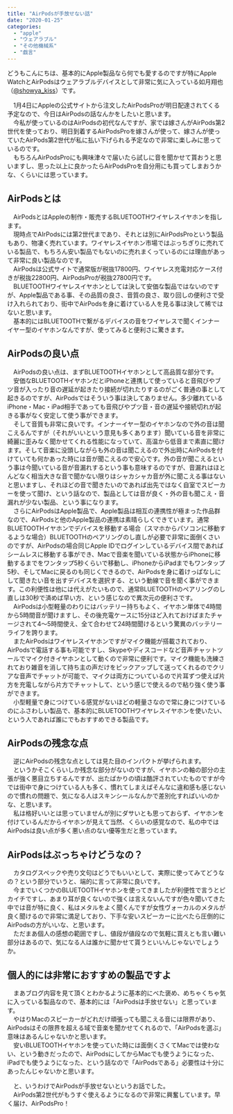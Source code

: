 ```yaml
---
title: "AirPodsが手放せない話"
date: "2020-01-25"
categories: 
  - "apple"
  - "ウェアラブル"
  - "その他機械系"
  - "戯言"
---
```


どうもこんにちは、基本的にApple製品なら何でも愛するのですが特にApple WatchとAirPodsはウェアラブルデバイスとして非常に気に入っている如月翔也（[@showya\_kiss](http://twitter.com/showya_kiss)）です。  
  
　1月4日にAppleの公式サイトから注文したAirPodsProが明日配達されてくる予定なので、今日はAirPodsの話なんかをしたいと思います。  
　今私が使っているのはAirPodsの初代なんですが、家では嫁さんがAirPods第2世代を使っており、明日到着するAirPodsProを嫁さんが使って、嫁さんが使っていたAirPods第2世代が私に払い下げられる予定なので非常に楽しみに思っているのです。  
　もちろんAirPodsProにも興味津々で届いたら試しに音を聞かせて貰おうと思いますし、思った以上に良かったらAirPodsProを自分用にも買ってしまおうかな、くらいには思っています。  

## AirPodsとは

　AirPodsとはAppleの制作・販売するBLUETOOTHワイヤレスイヤホンを指します。  
　現時点でAIrPodsには第2世代まであり、それとは別にAirPodsProという製品もあり、物凄く売れています。ワイヤレスイヤホン市場ではぶっちぎりに売れている製品で、もちろん安い製品でもないのに売れまくっているのには理由があって非常に良い製品なのです。  
　AirPodsは公式サイトで通常版が税抜17800円、ワイヤレス充電対応ケース付きが税抜22800円、AirPodsProが税抜27800円です。  
　BLUETOOTHワイヤレスイヤホンとしては決して安価な製品ではないのですが、Apple製品である事、その品質の良さ、音質の良さ、取り回しの便利さで受け入れられており、街中でAirPodsを身に着けている人を見る事は決して稀ではないと思います。  
　基本的にはBLUETOOTHで繋がるデバイスの音をワイヤレスで聞くインナーイヤー型のイヤホンなんですが、使ってみると便利さに驚きます。  

## AirPodsの良い点

　AirPodsの良い点は、まずBLUETOOTHイヤホンとして高品質な部分です。  
　安価なBLUETOOTHイヤホンだとiPhoneと連携して使っていると音飛びやブツ音が入ったり音の遅延が起きたり接続が切れたりするのがごく普通の事として起きるのですが、AirPodsではそういう事は決してありません。多少離れているiPhone・Mac・iPad相手であっても音飛びやブツ音・音の遅延や接続切れが起きる事がなく安定して使う事ができます。  
　そして音質も非常に良いです。インナーイヤー型のイヤホンなので外の音は聞こえるんですが（それがいいという意見も多くあります）聞いている音を非常に綺麗に歪みなく聞かせてくれる性能になっていて、高温から低音まで素直に聞けます。そして音楽に没頭しながらも外の音は聞こえるので外出時にAirPodsを付けていても何かあった時には音が聞こえるので安心です。外の音が聞こえるという事は今聞いている音が音漏れするという事も意味するのですが、音漏れはほとんどなく相当大きな音で聞かない限りはシャカシャカ音が外に聞こえる事はないと思いますし、それほどの音で聞きたいのであれば出先ではなく自室でスピーカーを使って聞け、という話なので、製品としては音が良く・外の音も聞こえ・音漏れが少ない製品、という事になります。  
　さらにAirPodsはApple製品で、Apple製品は相互の連携性が極まった作品群なので、AirPodsと他のApple製品の連携は素晴らしくできています。通常BLUETOOTHイヤホンでデバイスを移動する場合（スマホからパソコンに移動するような場合）BLUETOOTHのペアリングのし直しが必要で非常に面倒くさいのですが、AirPodsの場合同じApple IDでログインしているデバイス間であればシームレスに移動する事ができ、Macで音楽を聞いている状態からiPhoneに移動するまでをワンタップ5秒くらいで移動し、iPhoneからiPadまでもワンタップ5秒、そしてMacに戻るのも同じくできるので、AirPodsを身に着けっぱなしにして聞きたい音を出すデバイスを選択する、という動線で音を聞く事ができます。この利便性は他には代えがたいもので、通常BLUETOOTHのペアリングのし直しは30秒で済めば早い方、という感じなので異次元の便利さです。  
　AirPodsは小型軽量のわりにはバッテリー持ちもよく、イヤホン単体で4時間から5時間音が聞けますし、その後充電ケースに15分ほど入れておけばまたチャージされて4〜5時間使え、全て合わせて24時間聞けるという驚異のバッテリーライフを誇ります。  
　またAirPodsはワイヤレスイヤホンですがマイク機能が搭載されており、AirPodsで電話する事も可能ですし、Skypeやディスコードなど音声チャットツールでマイク付きイヤホンとして動くので非常に便利です。マイク機能も洗練されており雑音を消して持ち主の声だけをピックアップして送ってくれるのでクリアな音声でチャットが可能で、マイクは両方についているので片耳ずつ使えば片方を充電しながら片方でチャットして、という感じで使えるので粘り強く使う事ができます。  
　小型軽量で身につけている感覚がないほどの軽量さなので常に身につけているのにふさわしい製品で、基本的にBLUETOOTHワイヤレスイヤホンを使いたい、という人であれば誰にでもおすすめできる製品です。  

## AirPodsの残念な点

　逆にAirPodsの残念な点としては見た目のインパクトが挙げられます。  
　というかそこくらいしか残念な部分がないのですが、イヤホンの軸の部分の主張が強く悪目立ちするんですが、出たばかりの頃は酷評されていたものですが今では街中で身につけている人も多く、慣れてしまえばそんなに違和感も感じないので慣れの問題で、気になる人はスキンシールなんかで差別化すればいいのかな、と思います。  
　私は格好いいとは思っていませんが別にダサいとも思っておらず、イヤホンを付けているんだからイヤホンが見えて当然、くらいの感覚なので、私の中ではAirPodsは良い点が多く悪い点のない優等生だと思っています。  

## AirPodsはぶっちゃけどうなの？

　カタログスペックや売り文句はどうでもいいとして、実際に使ってみてどうなの？という部分でいうと、端的に言って非常に良いです。  
　今までいくつかのBLUETOOTHイヤホンを使ってきましたが利便性で言うとピカイチですし、あまり耳が良くないので強くは言えないんですが色々聞いてきた中では音が特に良く、私はメタルをよく聞くんですが女性ヴォーカルのメタルが良く聞けるので非常に満足しており、下手な安いスピーカーに比べたら圧倒的にAirPodsの方がいいな、と思います。  
　ただまあ個人の感想の範囲ですし、値段が値段なので気軽に買えとも言い難い部分はあるので、気になる人は誰かに聞かせて貰うといいんじゃないでしょうか。  

## 個人的には非常におすすめの製品ですよ

　まあブログ内容を見て頂くとわかるように基本的にべた褒め、めちゃくちゃ気に入っている製品なので、基本的には「AirPodsは手放せない」と思っています。  
　やはりMacのスピーカーがどれだけ頑張っても聞こえる音には限界があり、AirPodsはその限界を超える域で音楽を聞かせてくれるので、「AirPodsを選ぶ」意味はあるんじゃないかと思います。  
　安いBLUETOOTHイヤホンを使っていた時には面倒くさくてMacでは使わない、という動きだったので、AirPodsにしてからMacでも使うようになった、iPadでも使うようになった、という話なので「AirPodsである」必要性は十分にあったんじゃないかと思います。  
  
　と、いうわけでAirPodsが手放せないというお話でした。  
　AirPods第2世代がもうすぐ使えるようになるので非常に興奮しています。早く届け、AirPodsPro！
